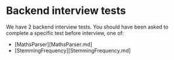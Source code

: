 # Backend interview tests

We have 2 backend interview tests. You should have been asked to complete a specific test before interview, one of:

- [MathsParser][MathsParser.md]
- [StemmingFrequency][StemmingFrequency.md]